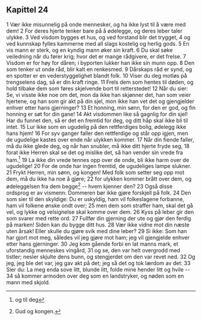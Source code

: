 ## Kapittel 24

1 Vær ikke misunnelig på onde mennesker, og ha ikke lyst til å være med dem! 
2 For deres hjerte tenker bare på å ødelegge, og deres leber taler ulykke. 
3 Ved visdom bygges et hus, og ved forstand blir det trygget, 
4 og ved kunnskap fylles kammerne med all slags kostelig og herlig gods. 
5 En vis mann er sterk, og en kyndig mann øker sin kraft. 
6 Du skal søke veiledning når du fører krig; hvor det er mange rådgivere, er det frelse. 
7 Visdom er for høy for dåren; i byporten lukker han ikke sin munn opp. 
8 Den som tenker ut onde råd, blir kalt en renkesmed. 
9 Dårskaps råd er synd, og en spotter er en vederstyggelighet blandt folk. 
10 Viser du deg motløs på trengselens dag, så er din kraft ringe. 
11 Frels dem som hentes til døden, og hold tilbake dem som føres skjelvende bort til retterstedet! 
12 Når du sier: Se, vi visste ikke noe om det, mon da ikke han skjønner det, han som veier hjertene, og han som gir akt på din sjel, mon ikke han vet det og gjengjelder enhver etter hans gjerninger? 
13 Et honning, min sønn, for den er god, og fin honning er søt for din gane! 
14 Akt visdommen like så gagnlig for din sjel! Har du funnet den, så er det en fremtid for deg, og ditt håp skal ikke bli til intet. 
15 Lur ikke som en ugudelig på den rettferdiges bolig, ødelegg ikke hans hjem! 
16 For syv ganger faller den rettferdige og står opp igjen, men de ugudelige kastes over ende når ulykken kommer. 
17 Når din fiende faller, må du ikke glede deg, og når han snubler, må ikke ditt hjerte fryde seg, 
18 forat ikke Herren skal se det og mislike det, så han vender sin vrede fra ham.[^1] 
19 La ikke din vrede tennes opp over de onde, bli ikke harm over de ugudelige! 
20 For de onde har ingen fremtid, de ugudeliges lampe slukner. 
21 Frykt Herren, min sønn, og kongen! Med folk som setter seg opp mot dem, må du ikke ha noe å gjøre; 
22 for ulykken kommer brått over dem, og ødeleggelsen fra dem begge[^2] -- hvem kjenner den? 
23 Også disse ordsprog er av vismenn: Dommeren bør ikke gjøre forskjell på folk. 
24 Den som sier til den skyldige: Du er uskyldig, ham vil folkeslagene forbanne, ham vil folkene ønske ondt over; 
25 men dem som straffer ham, skal det gå vel, og lykke og velsignelse skal komme over dem. 
26 Kyss på leber gir den som svarer med rette ord. 
27 Fullfør din gjerning der ute og gjør den ferdig på marken! Siden kan du bygge ditt hus. 
28 Vær ikke vidne mot din næste uten årsak! Eller skulle du gjøre svik med dine leber? 
29 Si ikke: Som han har gjort mot meg, således vil jeg gjøre mot ham; jeg vil gjengjelde enhver etter hans gjerninger. 
30 Jeg kom gående forbi en lat manns mark, et uforstandig menneskes vingård, 
31 og se, den var helt overgrodd med tistler; nesler skjulte dens bunn, og stengjerdet om den var revet ned. 
32 Og jeg, jeg ble det var, jeg gav akt på det; jeg så det og tok lærdom av det: 
33 Sier du: La meg enda sove litt, blunde litt, folde mine hender litt og hvile -- 
34 så kommer armoden over deg som en landstryker, og nøden som en mann med skjold.

[^1]: og til deg
[^2]: Gud og kongen.